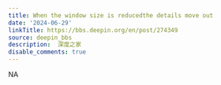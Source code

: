```yaml
---
title: When the window size is reducedthe details move out
date: '2024-06-29'
linkTitle: https://bbs.deepin.org/en/post/274349
source: deepin_bbs
description:  深度之家 
disable_comments: true
---
```

NA
